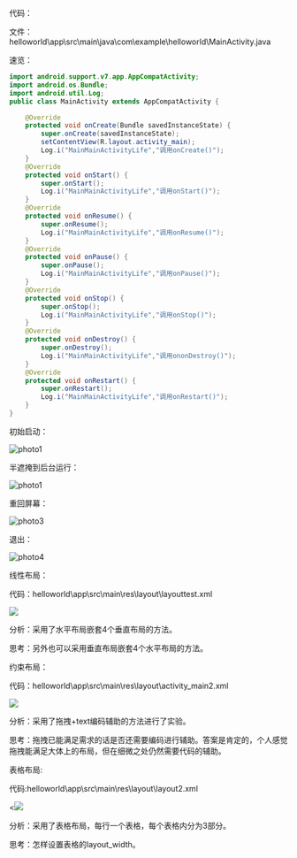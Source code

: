代码：

文件：helloworld\app\src\main\java\com\example\helloworld\MainActivity.java

速览：

```java
import android.support.v7.app.AppCompatActivity;
import android.os.Bundle;
import android.util.Log;
public class MainActivity extends AppCompatActivity {

    @Override
    protected void onCreate(Bundle savedInstanceState) {
        super.onCreate(savedInstanceState);
        setContentView(R.layout.activity_main);
        Log.i("MainMainActivityLife","调用onCreate()");
    }
    @Override
    protected void onStart() {
        super.onStart();
        Log.i("MainMainActivityLife","调用onStart()");
    }
    @Override
    protected void onResume() {
        super.onResume();
        Log.i("MainMainActivityLife","调用onResume()");
    }
    @Override
    protected void onPause() {
        super.onPause();
        Log.i("MainMainActivityLife","调用onPause()");
    }
    @Override
    protected void onStop() {
        super.onStop();
        Log.i("MainMainActivityLife","调用onStop()");
    }
    @Override
    protected void onDestroy() {
        super.onDestroy();
        Log.i("MainMainActivityLife","调用ononDestroy()");
    }
    @Override
    protected void onRestart() {
        super.onRestart();
        Log.i("MainMainActivityLife","调用onRestart()");
    }
}
```



初始启动：

![photo1](https://github.com/407470937/Android/blob/master/photos/test01/Androidtest101.PNG)

半遮掩到后台运行：

![photo1](https://github.com/407470937/Android/blob/master/photos/test01/Androidtest102.PNG)

重回屏幕：

![photo3](<https://github.com/407470937/Android/blob/master/photos/test01/Androidtest103%20.PNG>)

退出：

![photo4](<https://github.com/407470937/Android/blob/master/photos/test01/Androidtest104.PNG>)



线性布局：

代码：helloworld\app\src\main\res\layout\layouttest.xml

![](https://github.com/407470937/Android/blob/master/photos/test02/Androidtset201.PNG)

分析：采用了水平布局嵌套4个垂直布局的方法。

思考：另外也可以采用垂直布局嵌套4个水平布局的方法。



约束布局：

代码：helloworld\app\src\main\res\layout\activity_main2.xml

![](https://github.com/407470937/Android/blob/master/photos/test02/Androidtest202.PNG)

分析：采用了拖拽+text编码辅助的方法进行了实验。

思考：拖拽已能满足需求的话是否还需要编码进行辅助。答案是肯定的，个人感觉拖拽能满足大体上的布局，但在细微之处仍然需要代码的辅助。



表格布局:

代码:helloworld\app\src\main\res\layout\layout2.xml

<![](https://github.com/407470937/Android/blob/master/photos/test02/Androidtest203.PNG)

分析：采用了表格布局，每行一个表格，每个表格内分为3部分。

思考：怎样设置表格的layout_width。

